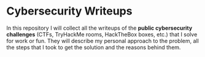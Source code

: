 # Cybersecurity Writeups
In this repository I will collect all the writeups of the **public cybersecurity challenges** (CTFs, TryHackMe rooms, HackTheBox boxes, etc.) that I solve for work or fun. They will describe my personal approach to the problem, all the steps that I took to get the solution and the reasons behind them.

